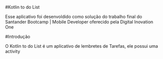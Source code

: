 #Kotlin to do List

Esse aplicativo foi desenvoldido como solução do trabalho final do Santander Bootcamp | Mobile Developer oferecido pela Digital Inovation One

#Introdução

O Kotlin to do List é um aplicativo de lembretes de Tarefas, ele possui uma activity
